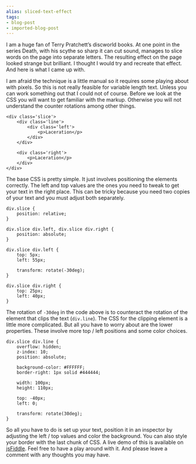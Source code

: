 ```yaml
---
alias: sliced-text-effect
tags:
- blog-post
- imported-blog-post
---
```



I am a huge fan of Terry Pratchett’s discworld books. At one point in the series Death, with his scythe so sharp it can cut sound, manages to slice words on the page into separate letters. The resulting effect on the page looked strange but brilliant. I thought I would try and recreate that effect. And here is what I came up with.

I am afraid the technique is a little manual so it requires some playing about with pixels. So this is not really feasible for variable length text. Unless you can work something out that I could not of course. Before we look at the CSS you will want to get familiar with the markup. Otherwise you will not understand the counter rotations among other things.

```
<div class='slice'>
    <div class='line'>
        <div class='left'>
            <p>Laceration</p>
        </div>
    </div>

    <div class='right'>
        <p>Laceration</p>
    </div>
</div>
```

The base CSS is pretty simple. It just involves positioning the elements correctly. The left and top values are the ones you need to tweak to get your text in the right place. This can be tricky because you need two copies of your text and you must adjust both separately.

```
div.slice {
    position: relative;
}

div.slice div.left, div.slice div.right {
    position: absolute;
}

div.slice div.left {
    top: 5px;
    left: 55px;

    transform: rotate(-30deg);
}

div.slice div.right {
    top: 25px;
    left: 40px;
}
```

The rotation of `-30deg` in the code above is to counteract the rotation of the element that clips the text (`div.line`). The CSS for the clipping element is a little more complicated. But all you have to worry about are the lower properties. These involve more top / left positions and some color choices.

```
div.slice div.line {
    overflow: hidden;
    z-index: 10;
    position: absolute;

    background-color: #FFFFFF;
    border-right: 1px solid #444444;

    width: 100px;
    height: 110px;

    top: -40px;
    left: 0;

    transform: rotate(30deg);
}
```

So all you have to do is set up your text, position it in an inspector by adjusting the left / top values and color the background. You can also style your border with the last chunk of CSS. A live demo of this is available on [jsFiddle](http://jsfiddle.net/Wolfy87/desCn/). Feel free to have a play around with it. And please leave a comment with any thoughts you may have.

